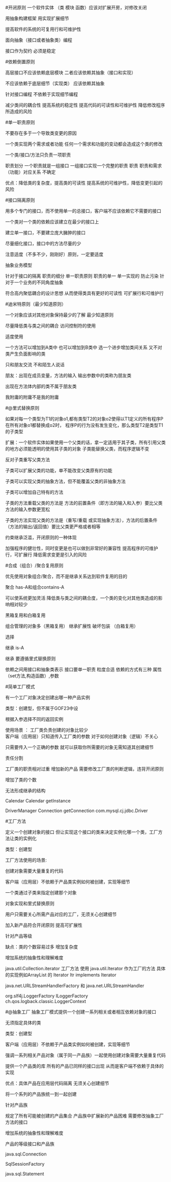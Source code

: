 #开闭原则
一个软件实体 （类 模块 函数）应该对扩展开房，对修改关闭

用抽象构建框架  用实现扩展细节

提高软件的系统的可复用行和可维护性

面向抽象（接口或者抽象类）编程

接口作为契约  必须是稳定

#依赖倒置原则

高层接口不应该依赖底层模块  二者应该依赖其抽象（接口和实现）

不应该依赖于底层细节（实现类）  应该依赖其抽象

针对接口编程  不依赖于实现细节编程


减少类间的耦合性 提高系统的稳定性 提高代码的可读性和可维护性 降低修改程序所造成的风险


#单一职责原则

不要存在多于一个导致类变更的原因

一个类实现两个需求或者功能  任何一个需求和功能的变动都会造成这个类的修改 

一个类/接口/方法只负责一项职责

职责划分  一个职责就是一组接口 一组接口实现一个完整的职责  职责 职责和需求（功能）对应关系 不确定

优点：降低类的复杂度，提高类的可读性 提高系统的可维护性，降低变更引起的风险


#接口隔离原则

用多个专门的接口，而不使用单一的总接口，客户端不应该依赖它不需要的接口

一个类对一个类的依赖应该建立在最少的接口上

建立单一接口，不要建立庞大臃肿的接口

尽量细化接口，接口中的方法尽量的少

注意适度（不多不少，刚刚好）原则，一定要适度

抽象业务模型

针对于接口的隔离  职责的细分   单一职责原则 职责的单一  单一实现的 防止污染  针对于一个业务的不同角度抽象

符合高内聚低耦合的设计思想 从而使得类具有更好的可读性 可扩展行和可维护行


#迪米特原则（最少知道原则）

一个对象应该对其他对象保持最少的了解  最少知道原则

尽量降低类与类之间的耦合  访问控制符的使用

适度使用

一个方法可以增加到A类中  也可以增加到B类中  选一个进步增加类间关系  又不对类产生负面影响的类

只和朋友交流 不和陌生人说话

朋友：出现在成员变量，方法的输入 输出参数中的类称为朋友类

出现在方法体内部的类不属于朋友类

我附庸的附庸不是我的附庸


#@里式替换原则

如果对每一个类型为T1的对象o1,都有类型T2的对象o2使得以T1定义的所有程序P在所有对象o1都替换成o2时，
程序P的行为没有发生变化，那么类型T2是类型T1的子类型

扩展：一个软件实体如果使用一个父类的话，拿一定适用于其子类，所有引用父类的地方必须能透明的使用其子类的对象
子类能替换父类，而程序逻辑不变

反对子类重写父类方法

子类可以扩展父类的功能，单不能改变父类原有的功能

子类可以实现父类的抽象方法，但不能覆盖父类的非抽象方法

子类可以增加自己特有的方法

子类的方法重载父类的方法是 方法的前置条件（即方法的输入和入参）要比父类方法的输入参数更宽松

子类的方法实现父类的方法是（重写/重载 或实现抽象方法），方法的后置条件（方法的输出/返回值）要比父类更严格或者相等


约束继承泛滥，开闭原则的一种体现

加强程序的健壮性，同时变更是也可以做到非常好的兼容性 提高程序的可维护行，可扩展行 降低需求变更是引入的风险


#合成（组合）/聚合复用原则

优先使用对象组合/聚合，而不是继承关系达到软件复用的目的

聚合 has-A和组合contains-A

可以使系统更加灵活 降低类与类之间的耦合度，一个类的变化对其他类造成的影响相对较少

黑箱复用和白箱复用

组合管理的对象多（黑箱复用）   继承扩展性  破坏包装 （白箱复用）

选择

继承 is-A

继承 要遵循里式替换原则

依赖之间用接口和抽象类表示  接口要单一职责 粒度合适 依赖的方式有三种  属性（set方法,构造函数）,参数


#简单工厂模式

有一个工厂对象决定创建出哪一种产品实例

类型：创建型，但不属于GOF23中设

根据入参选择不同的返回实例

使用场景 ：
工厂类负责创建的对象比较少  
客户端（应用层）只知道传入工厂类的参数 对于如何创建对象（逻辑）不关心


只需要传入一个正确的参数 就可以获取你所需要的对象无需知道其创建细节

责任分割

工厂类的职责相对过重 增加新的产品 需要修改工厂类的判断逻辑，违背开闭原则


增加了类的个数

无法形成继承的结构


Calendar Calendar getInstance

DriverManager Connection getConnection com.mysql.cj.jdbc.Driver



#工厂方法

定义一个创建对象的接口 但让实现这个接口的类来决定实例化哪一个类，工厂方法让类的实例化

类型：创建型

工厂方法使用的场景:

创建对象需要大量重复的代码

客户端（应用层）不依赖于产品类实例如何被创建，实现等细节

一个类通过子类来指定创建那个对象

对象实现和里式替换原则

用户只需要关心所需产品对应的工厂，无须关心创建细节

加入新产品符合开闭原则  提高可扩展性

针对产品等级

缺点：类的个数容易过多 增加复杂度

增加系统的抽象性和理解难度

java.util.Collection.iterator  工厂方法 使用 java.util.Iterator 作为工厂的方法 具体的实现例如ArrayList
 的 Iterator   Itr implements Iterator<E>


java.net.URLStreamHandlerFactory  和  java.net.URLStreamHandler


org.slf4j.LoggerFactory    ILoggerFactory   ch.qos.logback.classic.LoggerContext

#@抽象工厂
抽象工厂模式提供一个创建一系列相关或者相互依赖对象的接口

无须指定具体的类

类型：创建型

客户端（应用层）不依赖于产品类实例如何被创建，实现等细节

强调一系列相关产品对象（属于同一产品族）一起使用创建对象需要大量重复代码

提供一个产品类的库  所有的产品已同样的接口出现 从而是客户端不依赖于具体的实现

优点：具体产品在应用层代码隔离 无须关心创建细节

将一个系列的产品族统一到一起创建

针对产品族

规定了所有可能被创建的产品集合 产品族中扩展新的产品困难 需要修改抽象工厂方法的接口

增加系统的抽象性和理解难度

产品的等级接口和产品族

java.sql.Connection

SqlSessionFactory

java.sql.Statement